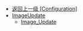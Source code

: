 - [返回上一级 [Configuration]](en-US/OnlineFunctions/OnlineMonitor/Configuration/)
- [ImageUpdate](en-US/OnlineFunctions/OnlineMonitor/Configuration/ImageUpdate/)
  - [Image_Update](en-US/OnlineFunctions/OnlineMonitor/Configuration/ImageUpdate/Image_Update.md)
